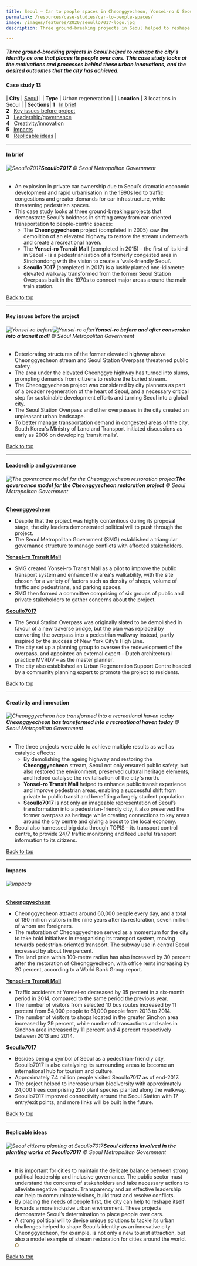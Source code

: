 ```yaml
---
title: Seoul – Car to people spaces in Cheonggyecheon, Yonsei-ro & Seoullo 7017 
permalink: /resources/case-studies/car-to-people-spaces/
image: /images/features/2020/seoullo7017-logo.jpg
description: Three ground-breaking projects in Seoul helped to reshape the city's identity as one that places its people over cars. This case study looks at the motivations and processes behind these urban innovations, and the desired outcomes that the city has achieved.

---
```


##### Three ground-breaking projects in Seoul helped to reshape the city's identity as one that places its people over cars. This case study looks at the motivations and processes behind these urban innovations, and the desired outcomes that the city has achieved. 

#### **Case study 13**

| **City** | [Seoul](/seoul/) |
| **Type** | Urban regeneration |
| **Location** | 3 locations in Seoul |
| **Sections**| **1** &nbsp; [In brief](#in-brief) <br> **2** &nbsp; [Key issues before project](#key-issues-before-the-project) <br> **3** &nbsp; [Leadership/governance](#leadership-and-governance) <br> **4** &nbsp; [Creativity/innovation](#creativity-and-innovation) <br> **5** &nbsp; [Impacts](#impacts) <br> **6** &nbsp; [Replicable ideas](#replicable-ideas) |

---

#### **In brief**

###### ![Seoullo7017](/images/features/2020/seoullo7017-logo.jpg/)**Seoullo7017** © Seoul Metropolitan Government

- An explosion in private car ownership due to Seoul’s dramatic economic development and rapid urbanisation in the 1990s led to traffic congestions and greater demands for car infrastructure, while threatening pedestrian spaces. 
- This case study looks at three ground-breaking projects that demonstrate Seoul’s boldness in shifting away from car-oriented transportation to people-centric spaces:
  - The **Cheonggyecheon** project (completed in 2005) saw the demolition of an elevated highway to restore the stream underneath and create a recreational haven. 
  - The **Yonsei-ro Transit Mall** (completed in 2015) - the first of its kind in Seoul - is a pedestrianisation of a formerly congested area in Sinchondong with the vision to create a ‘walk-friendly Seoul’. 
  - **Seoullo 7017** (completed in 2017) is a lushly planted one-kilometre elevated walkway transformed from the former Seoul Station Overpass built in the 1970s to connect major areas around the main train station.

[Back to top](#case-study-13)

---

#### **Key issues before the project**

###### ![Yonsei-ro before](/images/features/2020/yonsei-ro-before.jpg/)![Yonsei-ro after](/images/features/2020/yonsei-ro-after.jpg/)**Yonsei-ro before and after conversion into a transit mall** © Seoul Metropolitan Government

- Deteriorating structures of the former elevated highway above Cheonggyecheon stream and Seoul Station Overpass threatened public safety. 
- The area under the elevated Cheonggye highway has turned into slums, prompting demands from citizens to restore the buried stream. 
- The Cheonggyecheon project was considered by city planners as part of a broader regeneration of the heart of Seoul, and a necessary critical step for sustainable development efforts and turning Seoul into a global city.
- The Seoul Station Overpass and other overpasses in the city created an unpleasant urban landscape.
- To better manage transportation demand in congested areas of the city, South Korea's Ministry of Land and Transport initiated discussions as early as 2006 on developing ‘transit malls’. 

[Back to top](#case-study-13)

---

#### **Leadership and governance**

###### ![The governance model for the Cheonggyecheon restoration project](/images/features/2020/cheonggyecheon-governance-model.png/)**The governance model for the Cheonggyecheon restoration project** © Seoul Metropolitan Government

<b><u>Cheonggyecheon</u></b>
- Despite that the project was highly contentious during its proposal stage, the city leaders demonstrated political will to push through the project. 
- The Seoul Metropolitan Government (SMG) established a triangular governance structure to manage conflicts with affected stakeholders. 

<b><u>Yonsei-ro Transit Mall</u></b>
- SMG created Yonsei-ro Transit Mall as a pilot to improve the public transport system and enhance the area's walkability, with the site chosen for a variety of factors such as density of shops, volume of traffic and pedestrians, and parking spaces. 
- SMG then formed a committee comprising of six groups of public and private stakeholders to gather concerns about the project. 

<b><u>Seoullo7017</u></b>
- The Seoul Station Overpass was originally slated to be demolished in favour of a new traverse bridge, but the plan was replaced by converting the overpass into a pedestrian walkway instead, partly inspired by the success of New York City’s High Line. 
- The city set up a planning group to oversee the redevelopment of the overpass, and appointed an external expert – Dutch architectural practice MVRDV – as the master planner. 
- The city also established an Urban Regeneration Support Centre headed by a community planning expert to promote the project to residents. 

[Back to top](#case-study-13)

---

#### **Creativity and innovation**

###### ![Cheonggyecheon has transformed into a recreational haven today](/images/features/2020/cheonggyecheon-today.jpg/)**Cheonggyecheon has transformed into a recreational haven today** © Seoul Metropolitan Government

- The three projects were able to achieve multiple results as well as catalytic effects:
  - By demolishing the ageing highway and restoring the **Cheonggyecheon** stream, Seoul not only ensured public safety, but also restored the environment, preserved cultural heritage elements, and helped catalyse the revitalisation of the city's north. 
  - **Yonsei-ro Transit Mall** helped to enhance public transit experience and improve pedestrian areas, enabling a successful shift from private to public transit and benefiting a largely student population.
  - **Seoullo7017** is not only an imageable representation of Seoul’s transformation into a pedestrian-friendly city, it also preserved the former overpass as heritage while creating connections to key areas around the city centre and giving a boost to the local economy. 
- Seoul also harnessed big data through TOPIS – its transport control centre, to provide 24/7 traffic monitoring and feed useful transport information to its citizens. 

[Back to top](#case-study-13)

---

#### **Impacts**

###### ![Impacts](/images/features/2020/impacts-seoul2.png/)

<b><u>Cheonggyecheon</u></b>
- Cheonggyecheon attracts around 60,000 people every day, and a total of 180 million visitors in the nine years after its restoration, seven million of whom are foreigners. 
- The restoration of Cheonggyecheon served as a momentum for the city to take bold initiatives in reorganising its transport system, moving towards pedestrian-oriented transport. The subway use in central Seoul increased by about five percent. 
- The land price within 100-metre radius has also increased by 30 percent after the restoration of Cheonggyecheon, with office rents increasing by 20 percent, according to a World Bank Group report. 

<b><u>Yonsei-ro Transit Mall</u></b>
- Traffic accidents at Yonsei-ro decreased by 35 percent in a six-month period in 2014, compared to the same period the previous year.
- The number of visitors from selected 10 bus routes increased by 11 percent from 54,000 people to 61,000 people from 2013 to 2014. 
- The number of visitors to shops located in the greater Sinchon area increased by 29 percent, while number of transactions and sales in Sinchon area increased by 11 percent and 4 percent respectively between 2013 and 2014. 

<b><u>Seoullo7017</u></b>
- Besides being a symbol of Seoul as a pedestrian-friendly city, Seoullo7017 is also catalysing its surrounding areas to become an international hub for tourism and culture. 
- Approximately 7.4 million people visited Seoullo7017 as of end-2017. 
- The project helped to increase urban biodiversity with approximately 24,000 trees comprising 220 plant species planted along the walkway. 
- Seoullo7017 improved connectivity around the Seoul Station with 17 entry/exit points, and more links will be built in the future. 

[Back to top](#case-study-13)

---

#### **Replicable ideas**

###### ![Seoul citizens planting at Seoullo7017](/images/features/2020/seoullo7017-planting.jpg/)**Seoul citizens involved in the planting works at Seoullo7017** © Seoul Metropolitan Government

- It is important for cities to maintain the delicate balance between strong political leadership and inclusive governance. The public sector must understand the concerns of stakeholders and take necessary actions to alleviate negative impacts. Transparency and an effective leadership can help to communicate visions, build trust and resolve conflicts. 
- By placing the needs of people first, the city can help to reshape itself towards a more inclusive urban environment. These projects demonstrate Seoul’s determination to place people over cars. 
- A strong political will to devise unique solutions to tackle its urban challenges helped to shape Seoul’s identity as an innovative city. Cheonggyecheon, for example, is not only a new tourist attraction, but also a model example of stream restoration for cities around the world. **<font color="#967942">O</font>**

[Back to top](#case-study-13)
